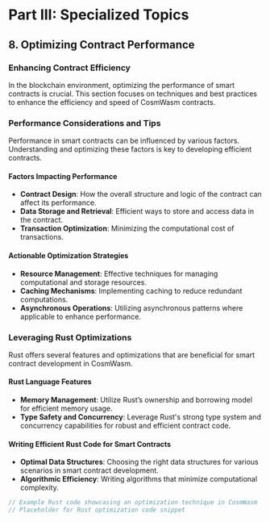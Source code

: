 # Part III: Specialized Topics

## 8. Optimizing Contract Performance

### Enhancing Contract Efficiency

In the blockchain environment, optimizing the performance of smart contracts is crucial. This section focuses on techniques and best practices to enhance the efficiency and speed of CosmWasm contracts.

### Performance Considerations and Tips

Performance in smart contracts can be influenced by various factors. Understanding and optimizing these factors is key to developing efficient contracts.

#### Factors Impacting Performance

- **Contract Design**: How the overall structure and logic of the contract can affect its performance.
- **Data Storage and Retrieval**: Efficient ways to store and access data in the contract.
- **Transaction Optimization**: Minimizing the computational cost of transactions.

#### Actionable Optimization Strategies

- **Resource Management**: Effective techniques for managing computational and storage resources.
- **Caching Mechanisms**: Implementing caching to reduce redundant computations.
- **Asynchronous Operations**: Utilizing asynchronous patterns where applicable to enhance performance.

### Leveraging Rust Optimizations

Rust offers several features and optimizations that are beneficial for smart contract development in CosmWasm.

#### Rust Language Features

- **Memory Management**: Utilize Rust’s ownership and borrowing model for efficient memory usage.
- **Type Safety and Concurrency**: Leverage Rust's strong type system and concurrency capabilities for robust and efficient contract code.

#### Writing Efficient Rust Code for Smart Contracts

- **Optimal Data Structures**: Choosing the right data structures for various scenarios in smart contract development.
- **Algorithmic Efficiency**: Writing algorithms that minimize computational complexity.

```rust
// Example Rust code showcasing an optimization technique in CosmWasm
// Placeholder for Rust optimization code snippet
```